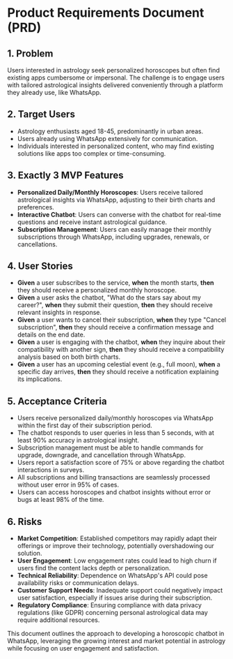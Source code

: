 # Product Requirements Document (PRD)

## 1. Problem  
Users interested in astrology seek personalized horoscopes but often find existing apps cumbersome or impersonal. The challenge is to engage users with tailored astrological insights delivered conveniently through a platform they already use, like WhatsApp.

## 2. Target Users  
- Astrology enthusiasts aged 18-45, predominantly in urban areas.  
- Users already using WhatsApp extensively for communication.  
- Individuals interested in personalized content, who may find existing solutions like apps too complex or time-consuming.

## 3. Exactly 3 MVP Features  
- **Personalized Daily/Monthly Horoscopes**: Users receive tailored astrological insights via WhatsApp, adjusting to their birth charts and preferences.  
- **Interactive Chatbot**: Users can converse with the chatbot for real-time questions and receive instant astrological guidance.  
- **Subscription Management**: Users can easily manage their monthly subscriptions through WhatsApp, including upgrades, renewals, or cancellations.

## 4. User Stories  
- **Given** a user subscribes to the service, **when** the month starts, **then** they should receive a personalized monthly horoscope.  
- **Given** a user asks the chatbot, "What do the stars say about my career?", **when** they submit their question, **then** they should receive relevant insights in response.  
- **Given** a user wants to cancel their subscription, **when** they type "Cancel subscription", **then** they should receive a confirmation message and details on the end date.  
- **Given** a user is engaging with the chatbot, **when** they inquire about their compatibility with another sign, **then** they should receive a compatibility analysis based on both birth charts.  
- **Given** a user has an upcoming celestial event (e.g., full moon), **when** a specific day arrives, **then** they should receive a notification explaining its implications.

## 5. Acceptance Criteria  
- Users receive personalized daily/monthly horoscopes via WhatsApp within the first day of their subscription period.  
- The chatbot responds to user queries in less than 5 seconds, with at least 90% accuracy in astrological insight.  
- Subscription management must be able to handle commands for upgrade, downgrade, and cancellation through WhatsApp.  
- Users report a satisfaction score of 75% or above regarding the chatbot interactions in surveys.  
- All subscriptions and billing transactions are seamlessly processed without user error in 95% of cases.  
- Users can access horoscopes and chatbot insights without error or bugs at least 98% of the time.

## 6. Risks  
- **Market Competition**: Established competitors may rapidly adapt their offerings or improve their technology, potentially overshadowing our solution.  
- **User Engagement**: Low engagement rates could lead to high churn if users find the content lacks depth or personalization.  
- **Technical Reliability**: Dependence on WhatsApp's API could pose availability risks or communication delays.  
- **Customer Support Needs**: Inadequate support could negatively impact user satisfaction, especially if issues arise during their subscription.  
- **Regulatory Compliance**: Ensuring compliance with data privacy regulations (like GDPR) concerning personal astrological data may require additional resources.  

This document outlines the approach to developing a horoscopic chatbot in WhatsApp, leveraging the growing interest and market potential in astrology while focusing on user engagement and satisfaction.